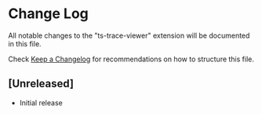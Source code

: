# Change Log

All notable changes to the "ts-trace-viewer" extension will be documented in this file.

Check [Keep a Changelog](http://keepachangelog.com/) for recommendations on how to structure this file.

## [Unreleased]

- Initial release